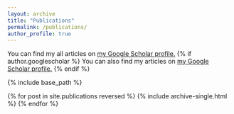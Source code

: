 ```yaml
---
layout: archive
title: "Publications"
permalink: /publications/
author_profile: true
---
```


You can find my all articles on <u><a href="{{https://scholar.google.com/citations?user=vgPWqLkAAAAJ&hl=en&oi=ao}}">my Google Scholar profile</a>.</u>
{% if author.googlescholar %}
  You can also find my articles on <u><a href="{{author.googlescholar}}">my Google Scholar profile</a>.</u>
{% endif %}

{% include base_path %}

{% for post in site.publications reversed %}
  {% include archive-single.html %}
{% endfor %}
